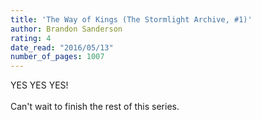 ```yaml
---
title: 'The Way of Kings (The Stormlight Archive, #1)'
author: Brandon Sanderson
rating: 4
date_read: "2016/05/13"
number_of_pages: 1007
---
```


YES YES YES!<br/><br/>Can't wait to finish the rest of this series.